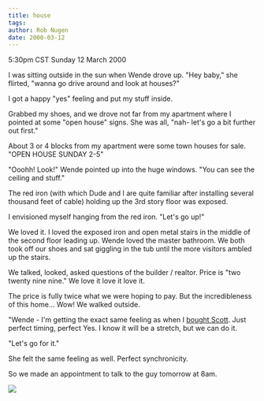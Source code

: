 ```yaml
---
title: house
tags: 
author: Rob Nugen
date: 2000-03-12
---
```


<title></title>
<p class=date>5:30pm CST Sunday 12 March 2000</p>

<p>I was sitting outside in the sun when Wende drove up.  "Hey baby,"
she flirted, "wanna go drive around and look at houses?"

<p>I got a happy "yes" feeling and put my stuff inside.

<p>Grabbed my shoes, and we drove not far from my apartment where I
pointed at some "open house" signs.  She was all, "nah- let's go a bit
further out first."

<p>About 3 or 4 blocks from my apartment were some town houses for
sale.  "OPEN HOUSE SUNDAY 2-5"

<p>"Ooohh!  Look!"  Wende pointed up into the huge windows.  "You can
see the ceiling and stuff."

<p>The red iron (with which Dude and I are quite familiar after
installing several thousand feet of cable) holding up the 3rd story
floor was exposed.

<p>I envisioned myself hanging from the red iron.  "Let's go up!"

<p>We loved it.  I loved the exposed iron and open metal stairs in the
middle of the second floor leading up.  Wende loved the master
bathroom.  We both took off our shoes and sat giggling in the tub
until the more visitors ambled up the stairs.

<p>We talked, looked, asked questions of the builder / realtor.  Price
is "two twenty nine nine."  We love it love it love it.

<p>The price is fully twice what we were hoping to pay.  But the
incredibleness of this home... Wow!  We walked outside.

<p>"Wende - I'm getting the exact same feeling as when I <a
href="/journal/1997/journal_047.html">bought Scott</a>.  Just perfect
timing, perfect Yes.  I know it will be a stretch, but we can do it.

<p>"Let's go for it."

<p>She felt the same feeling as well.  Perfect synchronicity.

<p>So we made an appointment to talk to the guy tomorrow at 8am.

<p><img src='/images/rob/wL-ROB.gif'>

